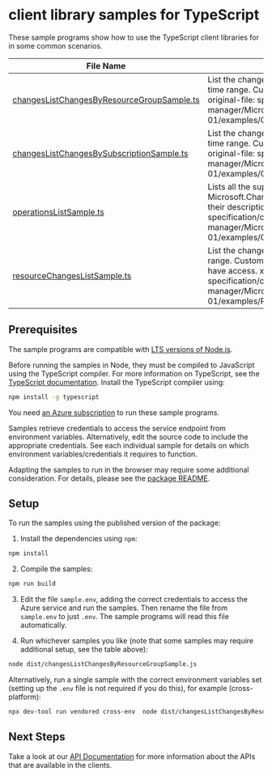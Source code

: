 # client library samples for TypeScript

These sample programs show how to use the TypeScript client libraries for in some common scenarios.

| **File Name**                                                                         | **Description**                                                                                                                                                                                                                                                              |
| ------------------------------------------------------------------------------------- | ---------------------------------------------------------------------------------------------------------------------------------------------------------------------------------------------------------------------------------------------------------------------------- |
| [changesListChangesByResourceGroupSample.ts][changeslistchangesbyresourcegroupsample] | List the changes of a resource group within the specified time range. Customer data will always be masked. x-ms-original-file: specification/changeanalysis/resource-manager/Microsoft.ChangeAnalysis/stable/2021-04-01/examples/ChangesListChangesByResourceGroup.json      |
| [changesListChangesBySubscriptionSample.ts][changeslistchangesbysubscriptionsample]   | List the changes of a subscription within the specified time range. Customer data will always be masked. x-ms-original-file: specification/changeanalysis/resource-manager/Microsoft.ChangeAnalysis/stable/2021-04-01/examples/ChangesListChangesBySubscription.json         |
| [operationsListSample.ts][operationslistsample]                                       | Lists all the supported operations by the Microsoft.ChangeAnalysis resource provider along with their descriptions. x-ms-original-file: specification/changeanalysis/resource-manager/Microsoft.ChangeAnalysis/stable/2021-04-01/examples/OperationsList.json                |
| [resourceChangesListSample.ts][resourcechangeslistsample]                             | List the changes of a resource within the specified time range. Customer data will be masked if the user doesn't have access. x-ms-original-file: specification/changeanalysis/resource-manager/Microsoft.ChangeAnalysis/stable/2021-04-01/examples/ResourceChangesList.json |

## Prerequisites

The sample programs are compatible with [LTS versions of Node.js](https://github.com/nodejs/release#release-schedule).

Before running the samples in Node, they must be compiled to JavaScript using the TypeScript compiler. For more information on TypeScript, see the [TypeScript documentation][typescript]. Install the TypeScript compiler using:

```bash
npm install -g typescript
```

You need [an Azure subscription][freesub] to run these sample programs.

Samples retrieve credentials to access the service endpoint from environment variables. Alternatively, edit the source code to include the appropriate credentials. See each individual sample for details on which environment variables/credentials it requires to function.

Adapting the samples to run in the browser may require some additional consideration. For details, please see the [package README][package].

## Setup

To run the samples using the published version of the package:

1. Install the dependencies using `npm`:

```bash
npm install
```

2. Compile the samples:

```bash
npm run build
```

3. Edit the file `sample.env`, adding the correct credentials to access the Azure service and run the samples. Then rename the file from `sample.env` to just `.env`. The sample programs will read this file automatically.

4. Run whichever samples you like (note that some samples may require additional setup, see the table above):

```bash
node dist/changesListChangesByResourceGroupSample.js
```

Alternatively, run a single sample with the correct environment variables set (setting up the `.env` file is not required if you do this), for example (cross-platform):

```bash
npx dev-tool run vendored cross-env  node dist/changesListChangesByResourceGroupSample.js
```

## Next Steps

Take a look at our [API Documentation][apiref] for more information about the APIs that are available in the clients.

[changeslistchangesbyresourcegroupsample]: https://github.com/Azure/azure-sdk-for-js/blob/main/sdk/changeanalysis/arm-changeanalysis/samples/v2/typescript/src/changesListChangesByResourceGroupSample.ts
[changeslistchangesbysubscriptionsample]: https://github.com/Azure/azure-sdk-for-js/blob/main/sdk/changeanalysis/arm-changeanalysis/samples/v2/typescript/src/changesListChangesBySubscriptionSample.ts
[operationslistsample]: https://github.com/Azure/azure-sdk-for-js/blob/main/sdk/changeanalysis/arm-changeanalysis/samples/v2/typescript/src/operationsListSample.ts
[resourcechangeslistsample]: https://github.com/Azure/azure-sdk-for-js/blob/main/sdk/changeanalysis/arm-changeanalysis/samples/v2/typescript/src/resourceChangesListSample.ts
[apiref]: https://learn.microsoft.com/javascript/api/@azure/arm-changeanalysis?view=azure-node-preview
[freesub]: https://azure.microsoft.com/free/
[package]: https://github.com/Azure/azure-sdk-for-js/tree/main/sdk/changeanalysis/arm-changeanalysis/README.md
[typescript]: https://www.typescriptlang.org/docs/home.html

